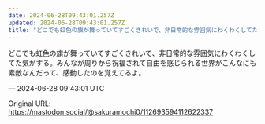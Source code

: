 ```yaml
---
date: 2024-06-28T09:43:01.257Z
updated: 2024-06-28T09:43:01.257Z
title: "どこでも虹色の旗が舞っていてすごくきれいで、非日常的な雰囲気にわくわくしてた気が[...]"
---
```


<p>どこでも虹色の旗が舞っていてすごくきれいで、非日常的な雰囲気にわくわくしてた気がする。みんなが周りから祝福されて自由を感じられる世界がこんなにも素敵なんだって、感動したのを覚えてるよ。</p>

&mdash; 2024-06-28 09:43:01 UTC

Original URL: https://mastodon.social/@sakuramochi0/112693594112622337
